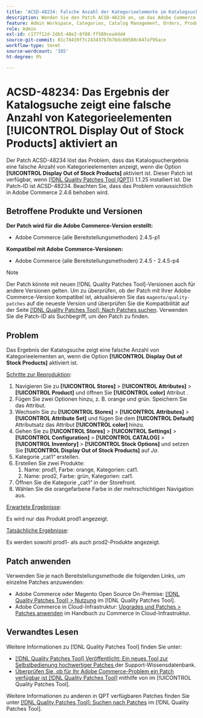 ```yaml
---
title: 'ACSD-48234: Falsche Anzahl der Kategorieelemente im Katalogsuchergebnis, wenn aktiviert[!UICONTROL Display Out of Stock Products]'
description: Wenden Sie den Patch ACSD-48234 an, um das Adobe Commerce-Problem zu beheben, bei dem das Katalogsuchergebnis eine falsche Anzahl von Kategorieelementen anzeigt, wenn die Option [!UICONTROL Display Out of Stock Products] aktiviert ist.
feature: Admin Workspace, Categories, Catalog Management, Orders, Products, Search
role: Admin
exl-id: c177f12d-2db5-48e2-8f88-ff589cea4dd4
source-git-commit: 81c78439f7c243437b7b76dc80560c847af95ace
workflow-type: tm+mt
source-wordcount: '385'
ht-degree: 0%

---
```


# ACSD-48234: Das Ergebnis der Katalogsuche zeigt eine falsche Anzahl von Kategorieelementen **[!UICONTROL Display Out of Stock Products]** aktiviert an

Der Patch ACSD-48234 löst das Problem, dass das Katalogsuchergebnis eine falsche Anzahl von Kategorieelementen anzeigt, wenn die Option **[!UICONTROL Display Out of Stock Products]** aktiviert ist. Dieser Patch ist verfügbar, wenn [[!DNL Quality Patches Tool (QPT)]](https://experienceleague.adobe.com/en/docs/commerce-knowledge-base/kb/announcements/commerce-announcements/magento-quality-patches-released-new-tool-to-self-serve-quality-patches) 1.1.25 installiert ist. Die Patch-ID ist ACSD-48234. Beachten Sie, dass das Problem voraussichtlich in Adobe Commerce 2.4.6 behoben wird.


## Betroffene Produkte und Versionen

**Der Patch wird für die Adobe Commerce-Version erstellt:**
* Adobe Commerce (alle Bereitstellungsmethoden) 2.4.5-p1

**Kompatibel mit Adobe Commerce-Versionen:**
* Adobe Commerce (alle Bereitstellungsmethoden) 2.4.5 - 2.4.5-p4

>[!NOTE]
>
>Der Patch könnte mit neuen [!DNL Quality Patches Tool]-Versionen auch für andere Versionen gelten. Um zu überprüfen, ob der Patch mit Ihrer Adobe Commerce-Version kompatibel ist, aktualisieren Sie das `magento/quality-patches` auf die neueste Version und überprüfen Sie die Kompatibilität auf der Seite [[!DNL Quality Patches Tool]: Nach Patches suchen](https://experienceleague.adobe.com/tools/commerce-quality-patches/index.html). Verwenden Sie die Patch-ID als Suchbegriff, um den Patch zu finden.

## Problem

Das Ergebnis der Katalogsuche zeigt eine falsche Anzahl von Kategorieelementen an, wenn die Option **[!UICONTROL Display Out of Stock Products]** aktiviert ist.

<u>Schritte zur Reproduktion</u>:

1. Navigieren Sie zu **[!UICONTROL Stores]** > **[!UICONTROL Attributes]** > **[!UICONTROL Product]** und öffnen Sie **[!UICONTROL color]** Attribut .
1. Fügen Sie zwei Optionen hinzu, z. B. orange und grün. Speichern Sie das Attribut.
1. Wechseln Sie zu **[!UICONTROL Stores]** > **[!UICONTROL Attributes]** > **[!UICONTROL Attribute Set]** und fügen Sie dem **[!UICONTROL Default]** Attributsatz das Attribut **[!UICONTROL color]** hinzu.
1. Gehen Sie zu **[!UICONTROL Stores]** > **[!UICONTROL Settings]** > **[!UICONTROL Configuration]** > **[!UICONTROL CATALOG]** > **[!UICONTROL Inventory]** > **[!UICONTROL Stock Options]** und setzen Sie **[!UICONTROL Display Out of Stock Products]** auf _Ja_.
1. Kategorie „cat1“ erstellen.
1. Erstellen Sie zwei Produkte:
   1. Name: prod1, Farbe: orange, Kategorien: cat1.
   1. Name: prod2, Farbe: grün, Kategorien: cat1.
1. Öffnen Sie die Kategorie „cat1“ in der Storefront.
1. Wählen Sie die orangefarbene Farbe in der mehrschichtigen Navigation aus.

<u>Erwartete Ergebnisse</u>:

Es wird nur das Produkt prod1 angezeigt.

<u>Tatsächliche Ergebnisse</u>:

Es werden sowohl prod1- als auch prod2-Produkte angezeigt.

## Patch anwenden

Verwenden Sie je nach Bereitstellungsmethode die folgenden Links, um einzelne Patches anzuwenden:

* Adobe Commerce oder Magento Open Source On-Premise: [[!DNL Quality Patches Tool] > Nutzung](/help/tools/quality-patches-tool/usage.md) im [!DNL Quality Patches Tool].
* Adobe Commerce in Cloud-Infrastruktur: [Upgrades und Patches > Patches anwenden](https://experienceleague.adobe.com/docs/commerce-cloud-service/user-guide/develop/upgrade/apply-patches.html) im Handbuch zu Commerce in Cloud-Infrastruktur.

## Verwandtes Lesen

Weitere Informationen zu [!DNL Quality Patches Tool] finden Sie unter:

* [[!DNL Quality Patches Tool] Veröffentlicht: Ein neues Tool zur Selbstbedienung hochwertiger Patches ](https://experienceleague.adobe.com/en/docs/commerce-knowledge-base/kb/announcements/commerce-announcements/magento-quality-patches-released-new-tool-to-self-serve-quality-patches) der Support-Wissensdatenbank.
* [Überprüfen Sie, ob für Ihr Adobe Commerce-Problem ein Patch verfügbar ist [!DNL Quality Patches Tool]](/help/tools/quality-patches-tool/patches-available-in-qpt/check-patch-for-magento-issue-with-magento-quality-patches.md) mithilfe von im [!UICONTROL Quality Patches Tool].


Weitere Informationen zu anderen in QPT verfügbaren Patches finden Sie unter [[!DNL Quality Patches Tool]: Suchen nach Patches](https://experienceleague.adobe.com/tools/commerce-quality-patches/index.html) im [!DNL Quality Patches Tool].
